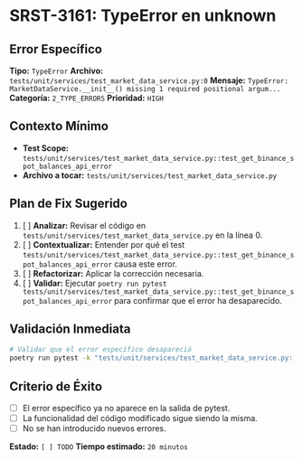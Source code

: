# SRST-3161: TypeError en unknown

## Error Específico
**Tipo:** `TypeError`
**Archivo:** `tests/unit/services/test_market_data_service.py:0`
**Mensaje:** `TypeError: MarketDataService.__init__() missing 1 required positional argum...`
**Categoría:** `2_TYPE_ERRORS`
**Prioridad:** `HIGH`

## Contexto Mínimo
- **Test Scope:** `tests/unit/services/test_market_data_service.py::test_get_binance_spot_balances_api_error`
- **Archivo a tocar:** `tests/unit/services/test_market_data_service.py`

## Plan de Fix Sugerido
1. [ ] **Analizar:** Revisar el código en `tests/unit/services/test_market_data_service.py` en la línea 0.
2. [ ] **Contextualizar:** Entender por qué el test `tests/unit/services/test_market_data_service.py::test_get_binance_spot_balances_api_error` causa este error.
3. [ ] **Refactorizar:** Aplicar la corrección necesaria.
4. [ ] **Validar:** Ejecutar `poetry run pytest tests/unit/services/test_market_data_service.py::test_get_binance_spot_balances_api_error` para confirmar que el error ha desaparecido.

## Validación Inmediata
```bash
# Validar que el error específico desapareció
poetry run pytest -k "tests/unit/services/test_market_data_service.py::test_get_binance_spot_balances_api_error" -v
```

## Criterio de Éxito
- [ ] El error específico ya no aparece en la salida de pytest.
- [ ] La funcionalidad del código modificado sigue siendo la misma.
- [ ] No se han introducido nuevos errores.

**Estado:** `[ ] TODO`
**Tiempo estimado:** `20 minutos`
